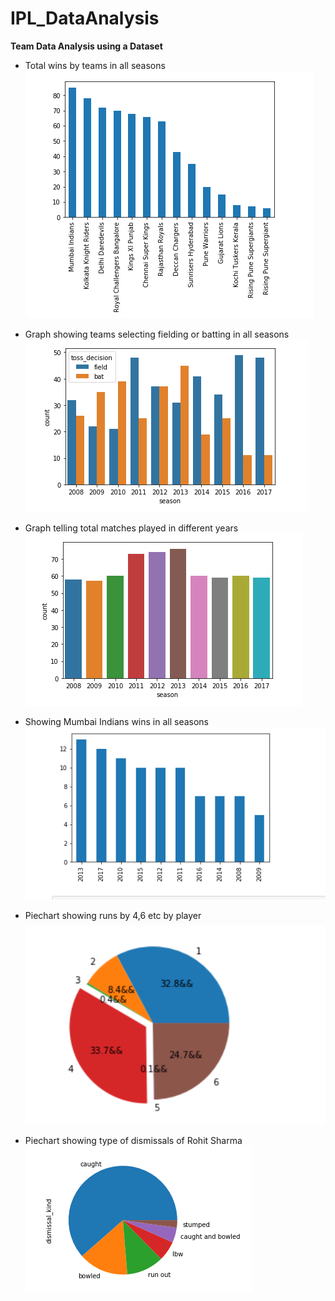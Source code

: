 # IPL_DataAnalysis

**Team Data Analysis using a Dataset**
* Total wins by teams in all seasons
![](images/winsbyteams.png)

* Graph showing teams selecting fielding or batting in all seasons
![](images/toss.png)

* Graph telling total matches played in different years
![](images/matches.png)

* Showing Mumbai Indians wins in all seasons 
![](images/MIwins.png)

* Piechart showing runs by 4,6 etc by player 
![](images/explode.png)

* Piechart showing type of dismissals of Rohit Sharma
![](images/dismissals.png)
